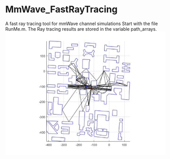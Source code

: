 # MmWave_FastRayTracing
A fast ray tracing tool for mmWave channel simulations
Start with the file RunMe.m.
The Ray tracing results are stored in the variable path_arrays.
<img src='result.jpg'>
